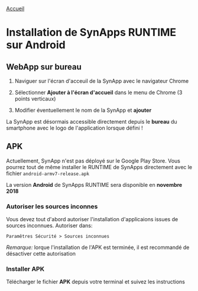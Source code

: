 [Accueil](../readme.md)

# Installation de SynApps RUNTIME sur **Android**

## WebApp sur bureau

1. Naviguer sur l'écran d'acceuil de la SynApp avec le navigateur Chrome

2. Sélectionner **Ajouter à l'écran d'accueil** dans le menu de Chrome (3 points verticaux)

3. Modifier éventuellement le nom de la SynApp et **ajouter**

La SynApp est désormais accessible directement depuis le **bureau** du smartphone avec le logo de l'application lorsque défini !

## APK

Actuellement, SynApp n'est pas déployé sur le Google Play Store. Vous pourrez tout de même installer le RUNTIME de SynApps directement avec le fichier `android-armv7-release.apk`

La version **Android** de SynApps RUNTIME sera disponible en **novembre 2018**

### Autoriser les sources inconnes

Vous devez tout d'abord autoriser l'installation d'applicaions issues de sources inconnues. Autoriser dans:

```Paramêtres Sécurité > Sources inconnues```

_Remarque:_ lorque l'installation de l'APK est terminée, il est recommandé de désactiver cette autorisation

### Installer APK

Télécharger le fichier **APK** depuis votre terminal et suivez les instructions